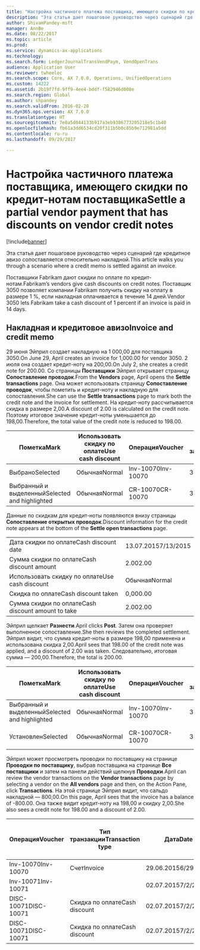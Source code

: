 ```yaml
---
title: "Настройка частичного платежа поставщика, имеющего скидки по кредит-нотам поставщика"
description: "Эта статья дает пошаговое руководство через сценарий где кредитное авизо сопоставляется относительно накладной."
author: ShivamPandey-msft
manager: AnnBe
ms.date: 08/22/2017
ms.topic: article
ms.prod: 
ms.service: dynamics-ax-applications
ms.technology: 
ms.search.form: LedgerJournalTransVendPaym, VendOpenTrans
audience: Application User
ms.reviewer: twheeloc
ms.search.scope: Core, AX 7.0.0, Operations, UnifiedOperations
ms.custom: 14222
ms.assetid: 2b19f7fd-9ff9-4ee4-bddf-f582946d008e
ms.search.region: Global
ms.author: shpandey
ms.search.validFrom: 2016-02-28
ms.dyn365.ops.version: AX 7.0.0
ms.translationtype: HT
ms.sourcegitcommit: 7e0a5d044133b917a3eb9386773205218e5c1b40
ms.openlocfilehash: fb61a3dd6534cd20f311b5b0c85b9e712981a5dd
ms.contentlocale: ru-ru
ms.lasthandoff: 09/29/2017

---
```


# <a name="settle-a-partial-vendor-payment-that-has-discounts-on-vendor-credit-notes"></a><span data-ttu-id="2f0e1-103">Настройка частичного платежа поставщика, имеющего скидки по кредит-нотам поставщика</span><span class="sxs-lookup"><span data-stu-id="2f0e1-103">Settle a partial vendor payment that has discounts on vendor credit notes</span></span>

[!include[banner](../includes/banner.md)]


<span data-ttu-id="2f0e1-104">Эта статья дает пошаговое руководство через сценарий где кредитное авизо сопоставляется относительно накладной.</span><span class="sxs-lookup"><span data-stu-id="2f0e1-104">This article walks you through a scenario where a credit memo is settled against an invoice.</span></span>

<span data-ttu-id="2f0e1-105">Поставщики Fabrikam дают скидки по оплате по кредит-нотам.</span><span class="sxs-lookup"><span data-stu-id="2f0e1-105">Fabrikam’s vendors give cash discounts on credit notes.</span></span> <span data-ttu-id="2f0e1-106">Поставщик 3050 позволяет компании Fabrikam получить скидку на оплату в размере 1 %, если накладная оплачивается в течение 14 дней.</span><span class="sxs-lookup"><span data-stu-id="2f0e1-106">Vendor 3050 lets Fabrikam take a cash discount of 1 percent if an invoice is paid in 14 days.</span></span>

## <a name="invoice-and-credit-memo"></a><span data-ttu-id="2f0e1-107">Накладная и кредитовое авизо</span><span class="sxs-lookup"><span data-stu-id="2f0e1-107">Invoice and credit memo</span></span>
<span data-ttu-id="2f0e1-108">29 июня Эйприл создает накладную на 1 000,00 для поставщика 3050.</span><span class="sxs-lookup"><span data-stu-id="2f0e1-108">On June 29, April creates an invoice for 1,000.00 for vendor 3050.</span></span> <span data-ttu-id="2f0e1-109">2 июля она создает кредит-ноту на 200,00.</span><span class="sxs-lookup"><span data-stu-id="2f0e1-109">On July 2, she creates a credit note for 200.00.</span></span> <span data-ttu-id="2f0e1-110">Со страницы **Поставщики** Эйприл открывает страницу **Сопоставление проводок**.</span><span class="sxs-lookup"><span data-stu-id="2f0e1-110">From the **Vendors** page, April opens the **Settle transactions** page.</span></span> <span data-ttu-id="2f0e1-111">Она может использовать страницу **Сопоставление проводок**, чтобы пометить и кредит-ноту и накладную для сопоставления.</span><span class="sxs-lookup"><span data-stu-id="2f0e1-111">She can use the **Settle transactions** page to mark both the credit note and the invoice for settlement.</span></span> <span data-ttu-id="2f0e1-112">На кредит-ноту рассчитывается скидка в размере 2,00.</span><span class="sxs-lookup"><span data-stu-id="2f0e1-112">A discount of 2.00 is calculated on the credit note.</span></span> <span data-ttu-id="2f0e1-113">Поэтому итоговое значение кредит-ноты уменьшается до 198,00.</span><span class="sxs-lookup"><span data-stu-id="2f0e1-113">Therefore, the total value of the credit note is reduced to 198.00.</span></span>

| <span data-ttu-id="2f0e1-114">Пометка</span><span class="sxs-lookup"><span data-stu-id="2f0e1-114">Mark</span></span>                     | <span data-ttu-id="2f0e1-115">Использовать скидку по оплате</span><span class="sxs-lookup"><span data-stu-id="2f0e1-115">Use cash discount</span></span> | <span data-ttu-id="2f0e1-116">Операция</span><span class="sxs-lookup"><span data-stu-id="2f0e1-116">Voucher</span></span>   | <span data-ttu-id="2f0e1-117">Учетная запись</span><span class="sxs-lookup"><span data-stu-id="2f0e1-117">Account</span></span> | <span data-ttu-id="2f0e1-118">Дата</span><span class="sxs-lookup"><span data-stu-id="2f0e1-118">Date</span></span>      | <span data-ttu-id="2f0e1-119">Срок выполнения</span><span class="sxs-lookup"><span data-stu-id="2f0e1-119">Due date</span></span>  | <span data-ttu-id="2f0e1-120">Счет</span><span class="sxs-lookup"><span data-stu-id="2f0e1-120">Invoice</span></span> | <span data-ttu-id="2f0e1-121">Сумма в валюте проводки</span><span class="sxs-lookup"><span data-stu-id="2f0e1-121">Amount in transaction currency</span></span> | <span data-ttu-id="2f0e1-122">Валютное</span><span class="sxs-lookup"><span data-stu-id="2f0e1-122">Currency</span></span> | <span data-ttu-id="2f0e1-123">Сумма сопоставления</span><span class="sxs-lookup"><span data-stu-id="2f0e1-123">Amount to settle</span></span> |
|--------------------------|-------------------|-----------|---------|-----------|-----------|---------|--------------------------------|----------|------------------|
| <span data-ttu-id="2f0e1-124">Выбрано</span><span class="sxs-lookup"><span data-stu-id="2f0e1-124">Selected</span></span>                 | <span data-ttu-id="2f0e1-125">Обычная</span><span class="sxs-lookup"><span data-stu-id="2f0e1-125">Normal</span></span>            | <span data-ttu-id="2f0e1-126">Inv-10070</span><span class="sxs-lookup"><span data-stu-id="2f0e1-126">Inv-10070</span></span> | <span data-ttu-id="2f0e1-127">3050</span><span class="sxs-lookup"><span data-stu-id="2f0e1-127">3050</span></span>    | <span data-ttu-id="2f0e1-128">29.06.2015</span><span class="sxs-lookup"><span data-stu-id="2f0e1-128">6/29/2015</span></span> | <span data-ttu-id="2f0e1-129">29.07.2015</span><span class="sxs-lookup"><span data-stu-id="2f0e1-129">7/29/2015</span></span> | <span data-ttu-id="2f0e1-130">10070</span><span class="sxs-lookup"><span data-stu-id="2f0e1-130">10070</span></span>   | <span data-ttu-id="2f0e1-131">-1 000,00</span><span class="sxs-lookup"><span data-stu-id="2f0e1-131">-1,000.00</span></span>                      | <span data-ttu-id="2f0e1-132">американский доллар</span><span class="sxs-lookup"><span data-stu-id="2f0e1-132">USD</span></span>      | <span data-ttu-id="2f0e1-133">-990,00</span><span class="sxs-lookup"><span data-stu-id="2f0e1-133">-990.00</span></span>          |
| <span data-ttu-id="2f0e1-134">Выбранный и выделенный</span><span class="sxs-lookup"><span data-stu-id="2f0e1-134">Selected and highlighted</span></span> | <span data-ttu-id="2f0e1-135">Обычная</span><span class="sxs-lookup"><span data-stu-id="2f0e1-135">Normal</span></span>            | <span data-ttu-id="2f0e1-136">CR-10070</span><span class="sxs-lookup"><span data-stu-id="2f0e1-136">CR-10070</span></span>  | <span data-ttu-id="2f0e1-137">3050</span><span class="sxs-lookup"><span data-stu-id="2f0e1-137">3050</span></span>    | <span data-ttu-id="2f0e1-138">02.07.2015</span><span class="sxs-lookup"><span data-stu-id="2f0e1-138">7/2/2015</span></span>  | <span data-ttu-id="2f0e1-139">29.07.2015</span><span class="sxs-lookup"><span data-stu-id="2f0e1-139">7/29/2015</span></span> |         | <span data-ttu-id="2f0e1-140">200,00</span><span class="sxs-lookup"><span data-stu-id="2f0e1-140">200.00</span></span>                         | <span data-ttu-id="2f0e1-141">американский доллар</span><span class="sxs-lookup"><span data-stu-id="2f0e1-141">USD</span></span>      | <span data-ttu-id="2f0e1-142">198,00</span><span class="sxs-lookup"><span data-stu-id="2f0e1-142">198.00</span></span>           |

<span data-ttu-id="2f0e1-143">Данные по скидкам для кредит-ноты появляются внизу страницы **Сопоставление открытых проводок**.</span><span class="sxs-lookup"><span data-stu-id="2f0e1-143">Discount information for the credit note appears at the bottom of the **Settle open transactions** page.</span></span>

|                              |           |
|------------------------------|-----------|
| <span data-ttu-id="2f0e1-144">Дата скидки по оплате</span><span class="sxs-lookup"><span data-stu-id="2f0e1-144">Cash discount date</span></span>           | <span data-ttu-id="2f0e1-145">13.07.2015</span><span class="sxs-lookup"><span data-stu-id="2f0e1-145">7/13/2015</span></span> |
| <span data-ttu-id="2f0e1-146">Сумма скидки по оплате</span><span class="sxs-lookup"><span data-stu-id="2f0e1-146">Cash discount amount</span></span>         | <span data-ttu-id="2f0e1-147">2.00</span><span class="sxs-lookup"><span data-stu-id="2f0e1-147">2.00</span></span>      |
| <span data-ttu-id="2f0e1-148">Использовать скидку по оплате</span><span class="sxs-lookup"><span data-stu-id="2f0e1-148">Use cash discount</span></span>            | <span data-ttu-id="2f0e1-149">Обычная</span><span class="sxs-lookup"><span data-stu-id="2f0e1-149">Normal</span></span>    |
| <span data-ttu-id="2f0e1-150">Скидка по оплате</span><span class="sxs-lookup"><span data-stu-id="2f0e1-150">Cash discount taken</span></span>          | <span data-ttu-id="2f0e1-151">0,00</span><span class="sxs-lookup"><span data-stu-id="2f0e1-151">0.00</span></span>      |
| <span data-ttu-id="2f0e1-152">Сумма скидки по оплате</span><span class="sxs-lookup"><span data-stu-id="2f0e1-152">Cash discount amount to take</span></span> | <span data-ttu-id="2f0e1-153">2.00</span><span class="sxs-lookup"><span data-stu-id="2f0e1-153">2.00</span></span>      |

<span data-ttu-id="2f0e1-154">Эйприл щелкает **Разнести**.</span><span class="sxs-lookup"><span data-stu-id="2f0e1-154">April clicks **Post**.</span></span> <span data-ttu-id="2f0e1-155">Затем она проверяет выполненное сопоставление.</span><span class="sxs-lookup"><span data-stu-id="2f0e1-155">She then reviews the completed settlement.</span></span> <span data-ttu-id="2f0e1-156">Эйприл видит, что сумма кредит-ноты в размере 198,00 применена и использована скидка 2,00.</span><span class="sxs-lookup"><span data-stu-id="2f0e1-156">April sees that 198.00 of the credit note was applied, and a discount of 2.00 was taken.</span></span> <span data-ttu-id="2f0e1-157">Следовательно, итоговая сумма — 200,00.</span><span class="sxs-lookup"><span data-stu-id="2f0e1-157">Therefore, the total is 200.00.</span></span>

| <span data-ttu-id="2f0e1-158">Пометка</span><span class="sxs-lookup"><span data-stu-id="2f0e1-158">Mark</span></span>                     | <span data-ttu-id="2f0e1-159">Использовать скидку по оплате</span><span class="sxs-lookup"><span data-stu-id="2f0e1-159">Use cash discount</span></span> | <span data-ttu-id="2f0e1-160">Операция</span><span class="sxs-lookup"><span data-stu-id="2f0e1-160">Voucher</span></span>   | <span data-ttu-id="2f0e1-161">Учетная запись</span><span class="sxs-lookup"><span data-stu-id="2f0e1-161">Account</span></span> | <span data-ttu-id="2f0e1-162">Дата</span><span class="sxs-lookup"><span data-stu-id="2f0e1-162">Date</span></span>      | <span data-ttu-id="2f0e1-163">Срок выполнения</span><span class="sxs-lookup"><span data-stu-id="2f0e1-163">Due date</span></span>  | <span data-ttu-id="2f0e1-164">Счет</span><span class="sxs-lookup"><span data-stu-id="2f0e1-164">Invoice</span></span>  | <span data-ttu-id="2f0e1-165">Сумма в валюте проводки</span><span class="sxs-lookup"><span data-stu-id="2f0e1-165">Amount in transaction currency</span></span> | <span data-ttu-id="2f0e1-166">Валютное</span><span class="sxs-lookup"><span data-stu-id="2f0e1-166">Currency</span></span> | <span data-ttu-id="2f0e1-167">Сумма сопоставления</span><span class="sxs-lookup"><span data-stu-id="2f0e1-167">Amount to settle</span></span> |
|--------------------------|-------------------|-----------|---------|-----------|-----------|----------|--------------------------------|----------|------------------|
| <span data-ttu-id="2f0e1-168">Выбранный и выделенный</span><span class="sxs-lookup"><span data-stu-id="2f0e1-168">Selected and highlighted</span></span> | <span data-ttu-id="2f0e1-169">Обычная</span><span class="sxs-lookup"><span data-stu-id="2f0e1-169">Normal</span></span>            | <span data-ttu-id="2f0e1-170">Inv-10070</span><span class="sxs-lookup"><span data-stu-id="2f0e1-170">Inv-10070</span></span> | <span data-ttu-id="2f0e1-171">3050</span><span class="sxs-lookup"><span data-stu-id="2f0e1-171">3050</span></span>    | <span data-ttu-id="2f0e1-172">29.06.2015</span><span class="sxs-lookup"><span data-stu-id="2f0e1-172">6/29/2015</span></span> | <span data-ttu-id="2f0e1-173">29.07.2015</span><span class="sxs-lookup"><span data-stu-id="2f0e1-173">7/29/2015</span></span> | <span data-ttu-id="2f0e1-174">10070</span><span class="sxs-lookup"><span data-stu-id="2f0e1-174">10070</span></span>    | <span data-ttu-id="2f0e1-175">-1 000,00</span><span class="sxs-lookup"><span data-stu-id="2f0e1-175">-1,000.00</span></span>                      | <span data-ttu-id="2f0e1-176">американский доллар</span><span class="sxs-lookup"><span data-stu-id="2f0e1-176">USD</span></span>      | <span data-ttu-id="2f0e1-177">-200,00</span><span class="sxs-lookup"><span data-stu-id="2f0e1-177">-200.00</span></span>          |
| <span data-ttu-id="2f0e1-178">Установлен</span><span class="sxs-lookup"><span data-stu-id="2f0e1-178">Selected</span></span>                 | <span data-ttu-id="2f0e1-179">Обычная</span><span class="sxs-lookup"><span data-stu-id="2f0e1-179">Normal</span></span>            | <span data-ttu-id="2f0e1-180">CR-10070</span><span class="sxs-lookup"><span data-stu-id="2f0e1-180">CR-10070</span></span>  | <span data-ttu-id="2f0e1-181">3050</span><span class="sxs-lookup"><span data-stu-id="2f0e1-181">3050</span></span>    | <span data-ttu-id="2f0e1-182">02.07.2015</span><span class="sxs-lookup"><span data-stu-id="2f0e1-182">7/2/2015</span></span>  | <span data-ttu-id="2f0e1-183">29.07.2015</span><span class="sxs-lookup"><span data-stu-id="2f0e1-183">7/29/2015</span></span> | <span data-ttu-id="2f0e1-184">CR-10070</span><span class="sxs-lookup"><span data-stu-id="2f0e1-184">CR-10070</span></span> | <span data-ttu-id="2f0e1-185">200,00</span><span class="sxs-lookup"><span data-stu-id="2f0e1-185">200.00</span></span>                         | <span data-ttu-id="2f0e1-186">американский доллар</span><span class="sxs-lookup"><span data-stu-id="2f0e1-186">USD</span></span>      | <span data-ttu-id="2f0e1-187">198,00</span><span class="sxs-lookup"><span data-stu-id="2f0e1-187">198.00</span></span>           |

<span data-ttu-id="2f0e1-188">Эйприл может просмотреть проводки по поставщику на странице **Проводки по поставщику**, выбрав поставщика на странице **Все поставщики** и затем на панели действий щелкнув **Проводки**.</span><span class="sxs-lookup"><span data-stu-id="2f0e1-188">April can review the vendor transactions on the **Vendor transactions** page by selecting a vendor on the **All vendors** page and then, on the Action Pane, click **Transactions**.</span></span> <span data-ttu-id="2f0e1-189">На этой странице Эйприл видит, что сальдо накладной — 800,00.</span><span class="sxs-lookup"><span data-stu-id="2f0e1-189">On this page, April sees that the invoice has a balance of -800.00.</span></span> <span data-ttu-id="2f0e1-190">Она также видит кредит-ноту на 198,00 и скидку 2,00.</span><span class="sxs-lookup"><span data-stu-id="2f0e1-190">She also sees a credit note for 198.00 and a discount of 2.00.</span></span>

| <span data-ttu-id="2f0e1-191">Операция</span><span class="sxs-lookup"><span data-stu-id="2f0e1-191">Voucher</span></span>    | <span data-ttu-id="2f0e1-192">Тип транзакции</span><span class="sxs-lookup"><span data-stu-id="2f0e1-192">Transaction type</span></span> | <span data-ttu-id="2f0e1-193">Дата</span><span class="sxs-lookup"><span data-stu-id="2f0e1-193">Date</span></span>      | <span data-ttu-id="2f0e1-194">Счет</span><span class="sxs-lookup"><span data-stu-id="2f0e1-194">Invoice</span></span> | <span data-ttu-id="2f0e1-195">Дебетовая сумма в валюте проводки</span><span class="sxs-lookup"><span data-stu-id="2f0e1-195">Amount in transaction currency debit</span></span> | <span data-ttu-id="2f0e1-196">Сумма кредита в валюте проводки</span><span class="sxs-lookup"><span data-stu-id="2f0e1-196">Amount in transaction currency credit</span></span> | <span data-ttu-id="2f0e1-197">Сальдо</span><span class="sxs-lookup"><span data-stu-id="2f0e1-197">Balance</span></span> | <span data-ttu-id="2f0e1-198">Валютное</span><span class="sxs-lookup"><span data-stu-id="2f0e1-198">Currency</span></span> |
|------------|------------------|-----------|---------|--------------------------------------|---------------------------------------|---------|----------|
| <span data-ttu-id="2f0e1-199">Inv-10070</span><span class="sxs-lookup"><span data-stu-id="2f0e1-199">Inv-10070</span></span>  | <span data-ttu-id="2f0e1-200">Счет</span><span class="sxs-lookup"><span data-stu-id="2f0e1-200">Invoice</span></span>          | <span data-ttu-id="2f0e1-201">29.06.2015</span><span class="sxs-lookup"><span data-stu-id="2f0e1-201">6/29/2015</span></span> | <span data-ttu-id="2f0e1-202">10070</span><span class="sxs-lookup"><span data-stu-id="2f0e1-202">10070</span></span>   |                                      | <span data-ttu-id="2f0e1-203">1 000,00</span><span class="sxs-lookup"><span data-stu-id="2f0e1-203">1,000.00</span></span>                              | <span data-ttu-id="2f0e1-204">–800,00</span><span class="sxs-lookup"><span data-stu-id="2f0e1-204">-800.00</span></span> | <span data-ttu-id="2f0e1-205">американский доллар</span><span class="sxs-lookup"><span data-stu-id="2f0e1-205">USD</span></span>      |
| <span data-ttu-id="2f0e1-206">Inv-10071</span><span class="sxs-lookup"><span data-stu-id="2f0e1-206">Inv-10071</span></span>  |                  | <span data-ttu-id="2f0e1-207">02.07.2015</span><span class="sxs-lookup"><span data-stu-id="2f0e1-207">7/2/2015</span></span>  | <span data-ttu-id="2f0e1-208">CR10071</span><span class="sxs-lookup"><span data-stu-id="2f0e1-208">CR10071</span></span> | <span data-ttu-id="2f0e1-209">200,00</span><span class="sxs-lookup"><span data-stu-id="2f0e1-209">200.00</span></span>                               |                                       | <span data-ttu-id="2f0e1-210">0,00</span><span class="sxs-lookup"><span data-stu-id="2f0e1-210">0.00</span></span>    | <span data-ttu-id="2f0e1-211">американский доллар</span><span class="sxs-lookup"><span data-stu-id="2f0e1-211">USD</span></span>      |
| <span data-ttu-id="2f0e1-212">DISC-10071</span><span class="sxs-lookup"><span data-stu-id="2f0e1-212">DISC-10071</span></span> |  <span data-ttu-id="2f0e1-213">Скидка по оплате</span><span class="sxs-lookup"><span data-stu-id="2f0e1-213">Cash discount</span></span>   | <span data-ttu-id="2f0e1-214">02.07.2015</span><span class="sxs-lookup"><span data-stu-id="2f0e1-214">7/2/2015</span></span>  |         | <span data-ttu-id="2f0e1-215">2.00</span><span class="sxs-lookup"><span data-stu-id="2f0e1-215">2.00</span></span>                                 |                                       | <span data-ttu-id="2f0e1-216">0,00</span><span class="sxs-lookup"><span data-stu-id="2f0e1-216">0.00</span></span>    | <span data-ttu-id="2f0e1-217">американский доллар</span><span class="sxs-lookup"><span data-stu-id="2f0e1-217">USD</span></span>      |
| <span data-ttu-id="2f0e1-218">DISC-10071</span><span class="sxs-lookup"><span data-stu-id="2f0e1-218">DISC-10071</span></span> |  <span data-ttu-id="2f0e1-219">Скидка по оплате</span><span class="sxs-lookup"><span data-stu-id="2f0e1-219">Cash discount</span></span>   | <span data-ttu-id="2f0e1-220">02.07.2015</span><span class="sxs-lookup"><span data-stu-id="2f0e1-220">7/2/2015</span></span>  |         |                                      | <span data-ttu-id="2f0e1-221">2.00</span><span class="sxs-lookup"><span data-stu-id="2f0e1-221">2.00</span></span>                                  | <span data-ttu-id="2f0e1-222">0,00</span><span class="sxs-lookup"><span data-stu-id="2f0e1-222">0.00</span></span>    | <span data-ttu-id="2f0e1-223">американский доллар</span><span class="sxs-lookup"><span data-stu-id="2f0e1-223">USD</span></span>      |






